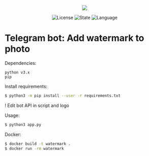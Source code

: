 <div align="center"><img src="https://github.com/siruidops/watermark_robot/raw/main/.tmp/text.gif"/>

![License](https://img.shields.io/badge/license-GPL-blue) ![State](https://img.shields.io/badge/state-Archive-cyan) ![Language](https://img.shields.io/badge/language-Python-purple)
</div>

# Telegram bot: Add watermark to photo

Dependencies:
```
python v3.x
pip
```

Install requirements:
``` bash
$ python3 -m pip install --user -r requirements.txt
```

! Edit bot API in script and logo

Usage:
``` bash
$ python3 app.py
```

Docker:
``` bash
$ docker build -t watermark .
$ docker run -rm watermark
```

